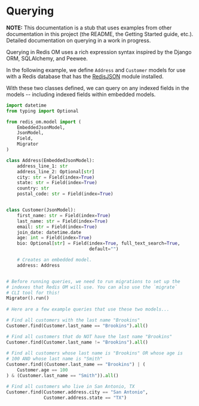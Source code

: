 # Querying

**NOTE:** This documentation is a stub that uses examples from other documentation in this project (the README, the Getting Started guide, etc.). Detailed documentation on querying in a work in progress.

Querying in Redis OM uses a rich expression syntax inspired by the Django ORM, SQLAlchemy,  and Peewee.

In the following example, we define `Address` and `Customer` models for use with a Redis database that has the [RedisJSON](redis-json-url) module installed.

With these two classes defined, we can query on any indexed fields in the models -- including indexed fields within embedded models.

```python
import datetime
from typing import Optional

from redis_om.model import (
    EmbeddedJsonModel,
    JsonModel,
    Field,
    Migrator
)

class Address(EmbeddedJsonModel):
    address_line_1: str
    address_line_2: Optional[str]
    city: str = Field(index=True)
    state: str = Field(index=True)
    country: str
    postal_code: str = Field(index=True)


class Customer(JsonModel):
    first_name: str = Field(index=True)
    last_name: str = Field(index=True)
    email: str = Field(index=True)
    join_date: datetime.date
    age: int = Field(index=True)
    bio: Optional[str] = Field(index=True, full_text_search=True,
                               default="")

    # Creates an embedded model.
    address: Address


# Before running queries, we need to run migrations to set up the
# indexes that Redis OM will use. You can also use the `migrate`
# CLI tool for this!
Migrator().run() 
    
# Here are a few example queries that use these two models...

# Find all customers with the last name "Brookins"
Customer.find(Customer.last_name == "Brookins").all()

# Find all customers that do NOT have the last name "Brookins"
Customer.find(Customer.last_name != "Brookins").all()
 
# Find all customers whose last name is "Brookins" OR whose age is 
# 100 AND whose last name is "Smith"
Customer.find((Customer.last_name == "Brookins") | (
    Customer.age == 100
) & (Customer.last_name == "Smith")).all()

# Find all customers who live in San Antonio, TX
Customer.find(Customer.address.city == "San Antonio",
              Customer.address.state == "TX")
```